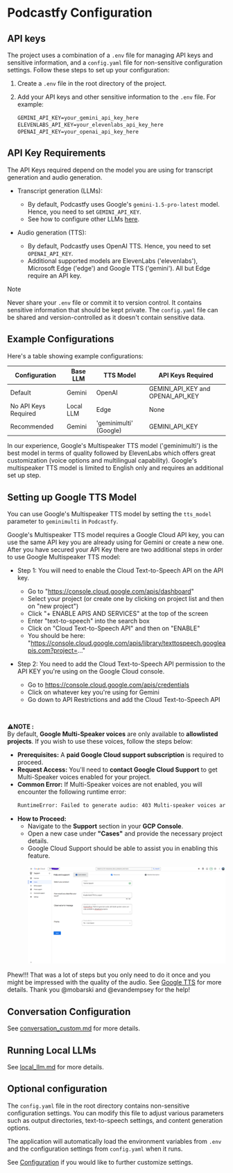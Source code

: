 # Podcastfy Configuration

## API keys

The project uses a combination of a `.env` file for managing API keys and sensitive information, and a `config.yaml` file for non-sensitive configuration settings. Follow these steps to set up your configuration:

1. Create a `.env` file in the root directory of the project.
2. Add your API keys and other sensitive information to the `.env` file. For example:

   ```
   GEMINI_API_KEY=your_gemini_api_key_here
   ELEVENLABS_API_KEY=your_elevenlabs_api_key_here
   OPENAI_API_KEY=your_openai_api_key_here
   ```

## API Key Requirements

The API Keys required depend on the model you are using for transcript generation and audio generation.

- Transcript generation (LLMs):

  - By default, Podcastfy uses Google's `gemini-1.5-pro-latest` model. Hence, you need to set `GEMINI_API_KEY`.
  - See how to configure other LLMs [here](how-to.md#custom-llm-support).

- Audio generation (TTS):
  - By default, Podcastfy uses OpenAI TTS. Hence, you need to set `OPENAI_API_KEY`.
  - Additional supported models are ElevenLabs ('elevenlabs'), Microsoft Edge ('edge') and Google TTS ('gemini'). All but Edge require an API key.

> [!Note]
> Never share your `.env` file or commit it to version control. It contains sensitive information that should be kept private. The `config.yaml` file can be shared and version-controlled as it doesn't contain sensitive data.

## Example Configurations

Here's a table showing example configurations:

| Configuration        | Base LLM  | TTS Model              | API Keys Required                 |
| -------------------- | --------- | ---------------------- | --------------------------------- |
| Default              | Gemini    | OpenAI                 | GEMINI_API_KEY and OPENAI_API_KEY |
| No API Keys Required | Local LLM | Edge                   | None                              |
| Recommended          | Gemini    | 'geminimulti' (Google) | GEMINI_API_KEY                    |

In our experience, Google's Multispeaker TTS model ('geminimulti') is the best model in terms of quality followed by ElevenLabs which offers great customization (voice options and multilingual capability). Google's multispeaker TTS model is limited to English only and requires an additional set up step.

## Setting up Google TTS Model

You can use Google's Multispeaker TTS model by setting the `tts_model` parameter to `geminimulti` in `Podcastfy`.

Google's Multispeaker TTS model requires a Google Cloud API key, you can use the same API key you are already using for Gemini or create a new one. After you have secured your API Key there are two additional steps in order to use Google Multispeaker TTS model:

- Step 1: You will need to enable the Cloud Text-to-Speech API on the API key.

  - Go to "https://console.cloud.google.com/apis/dashboard"
  - Select your project (or create one by clicking on project list and then on "new project")
  - Click "+ ENABLE APIS AND SERVICES" at the top of the screen
  - Enter "text-to-speech" into the search box
  - Click on "Cloud Text-to-Speech API" and then on "ENABLE"
  - You should be here: "https://console.cloud.google.com/apis/library/texttospeech.googleapis.com?project=..."

- Step 2: You need to add the Cloud Text-to-Speech API permission to the API KEY you're using on the Google Cloud console.

  - Go to https://console.cloud.google.com/apis/credentials
  - Click on whatever key you're using for Gemini
  - Go down to API Restrictions and add the Cloud Text-to-Speech API

<br>

⚠️**NOTE :**<br>
By default, **Google Multi-Speaker voices** are only available to **allowlisted projects**. If you wish to use these voices, follow the steps below: <br>

- **Prerequisites:** A **paid Google Cloud support subscription** is required to proceed.
- **Request Access:** You'll need to **contact Google Cloud Support** to get Multi-Speaker voices enabled for your project.
- **Common Error:** If Multi-Speaker voices are not enabled, you will encounter the following runtime error:
  ```bash
  RuntimeError: Failed to generate audio: 403 Multi-speaker voices are only available to allowlisted    projects
  ```
- **How to Proceed:**
  - Navigate to the **Support** section in your **GCP Console**. <br>
  - Open a new case under **"Cases"** and provide the necessary project details. <br>
  - Google Cloud Support should be able to assist you in enabling this feature. <br>
    <br>
    ![google-multispeaker-support](../data/images/google-multispeaker-support.png)
    <br>

Phew!!! That was a lot of steps but you only need to do it once and you might be impressed with the quality of the audio. See [Google TTS](https://cloud.google.com/text-to-speech) for more details. Thank you @mobarski and @evandempsey for the help!

## Conversation Configuration

See [conversation_custom.md](conversation_custom.md) for more details.

## Running Local LLMs

See [local_llm.md](local_llm.md) for more details.

## Optional configuration

The `config.yaml` file in the root directory contains non-sensitive configuration settings. You can modify this file to adjust various parameters such as output directories, text-to-speech settings, and content generation options.

The application will automatically load the environment variables from `.env` and the configuration settings from `config.yaml` when it runs.

See [Configuration](config_custom.md) if you would like to further customize settings.
